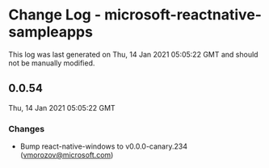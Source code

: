 # Change Log - microsoft-reactnative-sampleapps

This log was last generated on Thu, 14 Jan 2021 05:05:22 GMT and should not be manually modified.

<!-- Start content -->

## 0.0.54

Thu, 14 Jan 2021 05:05:22 GMT

### Changes

- Bump react-native-windows to v0.0.0-canary.234 (vmorozov@microsoft.com)
